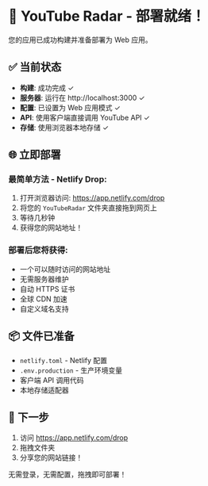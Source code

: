 # 🚀 YouTube Radar - 部署就绪！

您的应用已成功构建并准备部署为 Web 应用。

## ✅ 当前状态

- **构建**: 成功完成 ✓
- **服务器**: 运行在 http://localhost:3000 ✓
- **配置**: 已设置为 Web 应用模式 ✓
- **API**: 使用客户端直接调用 YouTube API ✓
- **存储**: 使用浏览器本地存储 ✓

## 🌐 立即部署

### 最简单方法 - Netlify Drop:

1. 打开浏览器访问: https://app.netlify.com/drop
2. 将您的 `YouTubeRadar` 文件夹直接拖到网页上
3. 等待几秒钟
4. 获得您的网站地址！

### 部署后您将获得:

- 一个可以随时访问的网站地址
- 无需服务器维护
- 自动 HTTPS 证书
- 全球 CDN 加速
- 自定义域名支持

## 📦 文件已准备

- `netlify.toml` - Netlify 配置
- `.env.production` - 生产环境变量
- 客户端 API 调用代码
- 本地存储适配器

## 🎯 下一步

1. 访问 https://app.netlify.com/drop
2. 拖拽文件夹
3. 分享您的网站链接！

无需登录，无需配置，拖拽即可部署！